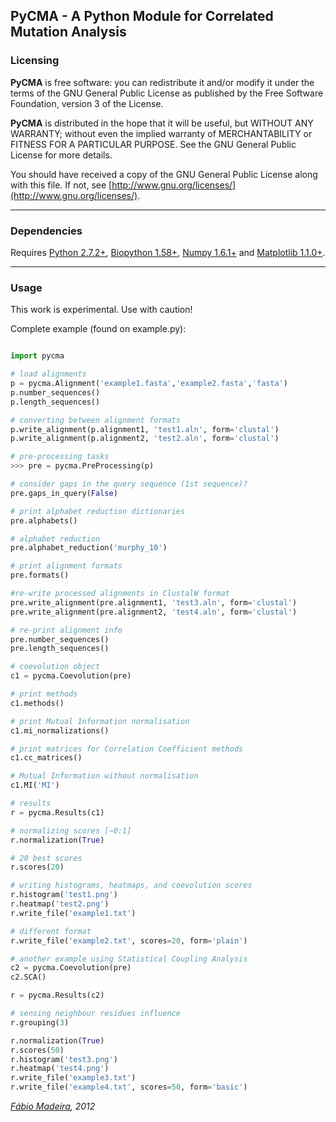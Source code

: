 ## PyCMA - A Python Module for Correlated Mutation Analysis

### Licensing


**PyCMA** is free software: you can redistribute it and/or modify it under the terms of the GNU General Public License as published by the Free Software Foundation, version 3 of the License.

**PyCMA** is distributed in the hope that it will be useful, but WITHOUT ANY WARRANTY; without even the implied warranty of MERCHANTABILITY or FITNESS FOR A PARTICULAR PURPOSE. See the GNU General Public License for more details.

You should have received a copy of the GNU General Public License along with this file. If not, see [http://www.gnu.org/licenses/](http://www.gnu.org/licenses/).

---

### Dependencies

Requires [Python 2.7.2+](http://python.org/),
[Biopython 1.58+](http://biopython.org/),
[Numpy 1.6.1+](http://numpy.scipy.org/) and
[Matplotlib 1.1.0+](http://matplotlib.sourceforge.net/).

 ---

### Usage

This work is experimental. Use with caution!

Complete example (found on example.py):

```python

import pycma

# load alignments
p = pycma.Alignment('example1.fasta','example2.fasta','fasta')
p.number_sequences()
p.length_sequences()

# converting between alignment formats
p.write_alignment(p.alignment1, 'test1.aln', form='clustal')
p.write_alignment(p.alignment2, 'test2.aln', form='clustal')

# pre-processing tasks
>>> pre = pycma.PreProcessing(p)

# consider gaps in the query sequence (1st sequence)?
pre.gaps_in_query(False)

# print alphabet reduction dictionaries
pre.alphabets()

# alphabet reduction
pre.alphabet_reduction('murphy_10')

# print alignment formats
pre.formats()

#re-write processed alignments in ClustalW format
pre.write_alignment(pre.alignment1, 'test3.aln', form='clustal')
pre.write_alignment(pre.alignment2, 'test4.aln', form='clustal')

# re-print alignment info
pre.number_sequences()
pre.length_sequences()

# coevolution object
c1 = pycma.Coevolution(pre)

# print methods
c1.methods()

# print Mutual Information normalisation
c1.mi_normalizations()

# print matrices for Correlation Coefficient methods 
c1.cc_matrices()

# Mutual Information without normalisation
c1.MI('MI')

# results  
r = pycma.Results(c1)

# normalizing scores [~0:1]
r.normalization(True)

# 20 best scores
r.scores(20)

# writing histograms, heatmaps, and coevolution scores
r.histogram('test1.png')
r.heatmap('test2.png')
r.write_file('example1.txt')

# different format
r.write_file('example2.txt', scores=20, form='plain')

# another example using Statistical Coupling Analysis
c2 = pycma.Coevolution(pre)
c2.SCA()

r = pycma.Results(c2)

# sensing neighbour residues influence
r.grouping(3)

r.normalization(True)
r.scores(50)
r.histogram('test3.png')
r.heatmap('test4.png')
r.write_file('example3.txt')
r.write_file('example4.txt', scores=50, form='basic')
```

*[Fábio Madeira](http://biomadeira.github.io), 2012*
